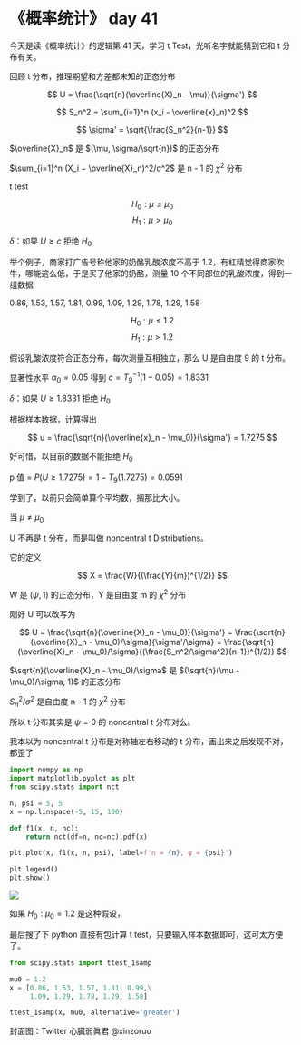# 《概率统计》 day 41

今天是读《概率统计》的逻辑第 41 天，学习 t Test，光听名字就能猜到它和 t 分布有关。

回顾 t 分布，推理期望和方差都未知的正态分布

$$
U = \frac{\sqrt{n}(\overline{X}_n - \mu)}{\sigma'}
$$

$$
S_n^2 = \sum_{i=1}^n (x_i - \overline{x}_n)^2
$$

$$
\sigma' = \sqrt{\frac{S_n^2}{n-1}}
$$

$\overline{X}_n$ 是 $(\mu, \sigma/\sqrt{n})$ 的正态分布

$\sum_{i=1}^n (X_i − \overline{X}_n)^2/σ^2$ 是 n - 1 的 $\chi^2$ 分布

t test

$$
H_0: \mu \le \mu_0
$$
$$
H_1: \mu \gt \mu_0
$$

$\delta$：如果 $U \ge c$ 拒绝 $H_0$

举个例子，商家打广告号称他家的奶酪乳酸浓度不高于 1.2，有杠精觉得商家吹牛，哪能这么低，于是买了他家的奶酪，测量 10 个不同部位的乳酸浓度，得到一组数据

0.86, 1.53, 1.57, 1.81, 0.99, 1.09, 1.29, 1.78, 1.29, 1.58

$$
H_0: \mu \le 1.2
$$
$$
H_1: \mu \gt 1.2
$$

假设乳酸浓度符合正态分布，每次测量互相独立，那么 U 是自由度 9 的 t 分布。

显著性水平 $\alpha_0 = 0.05$ 得到 $c = T_{9}^{-1}(1 - 0.05) = 1.8331$

$\delta$：如果 $U \ge 1.8331$ 拒绝 $H_0$

根据样本数据，计算得出

$$
u = \frac{\sqrt{n}(\overline{x}_n - \mu_0)}{\sigma'} = 1.7275
$$

好可惜，以目前的数据不能拒绝 $H_0$

p 值 = $P(U \ge 1.7275) = 1 - T_9(1.7275) = 0.0591$

学到了，以前只会简单算个平均数，搁那比大小。

当 $\mu \ne \mu_0$

U 不再是 t 分布，而是叫做 noncentral t Distributions。

它的定义

$$
X = \frac{W}{(\frac{Y}{m})^{1/2}}
$$

W 是 $(\psi, 1)$ 的正态分布，Y 是自由度 m 的 $\chi^2$ 分布

刚好 U 可以改写为

$$
U = \frac{\sqrt{n}(\overline{X}_n - \mu_0)}{\sigma'} = \frac{\sqrt{n}(\overline{X}_n - \mu_0)/\sigma}{\sigma'/\sigma} = \frac{\sqrt{n}(\overline{X}_n - \mu_0)/\sigma}{(\frac{S_n^2/\sigma^2}{n-1})^{1/2}}
$$

$\sqrt{n}(\overline{X}_n - \mu_0)/\sigma$ 是 $(\sqrt{n}(\mu - \mu_0)/\sigma, 1)$ 的正态分布

$S_n^2/\sigma^2$ 是自由度 n - 1 的 $\chi^2$ 分布

所以 t 分布其实是 $\psi=0$ 的 noncentral t 分布对么。

我本以为 noncentral t 分布是对称轴左右移动的 t 分布，画出来之后发现不对，都歪了

```python
import numpy as np
import matplotlib.pyplot as plt
from scipy.stats import nct

n, psi = 5, 5
x = np.linspace(-5, 15, 100)

def f1(x, n, nc):
    return nct(df=n, nc=nc).pdf(x)

plt.plot(x, f1(x, n, psi), label=f'n = {n}, ψ = {psi}')

plt.legend()
plt.show()
```

![](https://files.mdnice.com/user/18103/3955203a-81b6-4612-9fde-89821758fbe5.png)

如果 $H_0: \mu_0 = 1.2$ 是这种假设，

最后搜了下 python 直接有包计算 t test，只要输入样本数据即可，这可太方便了。

```python
from scipy.stats import ttest_1samp

mu0 = 1.2
x = [0.86, 1.53, 1.57, 1.81, 0.99,\
     1.09, 1.29, 1.78, 1.29, 1.58]

ttest_1samp(x, mu0, alternative='greater')
```

封面图：Twitter 心臓弱眞君 @xinzoruo
